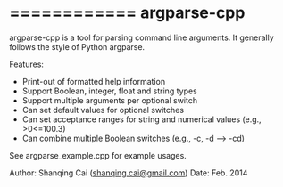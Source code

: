 
============
argparse-cpp
============

   argparse-cpp is a tool for parsing command line arguments. 
   It generally follows the style of Python argparse.

   Features: 
   * Print-out of formatted help information
   * Support Boolean, integer, float and string types 
   * Support multiple arguments per optional switch
   * Can set default values for optional switches
   * Can set acceptance ranges for string and numerical values (e.g., >0<=100.3)
   * Can combine multiple Boolean switches (e.g., -c, -d --> -cd)


   See argparse_example.cpp for example usages.
   

   Author: Shanqing Cai (shanqing.cai@gmail.com)
   Date: Feb. 2014


